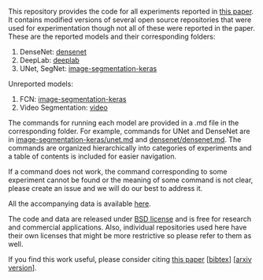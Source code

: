 This repository provides the code for all experiments reported in [this paper](https://arxiv.org/abs/1901.04412).
It contains modified versions of several open source repositories that were used for experimentation though not all of these were reported in the paper.
These are the reported models and their corresponding folders:
1. DenseNet: [densenet](https://github.com/abhineet123/river_ice_segmentation/tree/master/densenet)
2. DeepLab: [deeplab](https://github.com/abhineet123/river_ice_segmentation/tree/master/deeplab)
3. UNet, SegNet: [image-segmentation-keras](https://github.com/abhineet123/river_ice_segmentation/tree/master/image-segmentation-keras)

Unreported models:

1. FCN: [image-segmentation-keras](https://github.com/abhineet123/river_ice_segmentation/tree/master/image-segmentation-keras)
2. Video Segmentation: [video](https://github.com/abhineet123/river_ice_segmentation/tree/master/video)


The commands for running each model are provided in a .md file in the corresponding folder. For example, commands for UNet and DenseNet are in [image-segmentation-keras/unet.md](https://github.com/abhineet123/river_ice_segmentation/blob/master/image-segmentation-keras/unet.md) and [densenet/densenet.md](https://github.com/abhineet123/river_ice_segmentation/blob/master/densenet/densenet.md).
The commands are organized hierarchically into categories of experiments and a table of contents is included for easier navigation.

If a command does not work,  the command corresponding to some experiment cannot be found or the meaning of some command is not clear, please create an issue and we will do our best to address it.

All the accompanying data is available [here](https://ualbertaca-my.sharepoint.com/:f:/g/personal/asingh1_ualberta_ca/EtwQsFI1rCRPm8kE7yv1p8IBCBBBh_vT9RYRIqrfDjXTHQ).

The code and data are released under [BSD license](https://opensource.org/licenses/BSD-3-Clause) and is free for research and commercial applications. 
Also, individual repositories used here have their own licenses that might be more restrictive so please refer to them as well.

If you find this work useful, please consider citing [this paper](https://arxiv.org/abs/1901.04412) [[bibtex](http://webdocs.cs.ualberta.ca/~vis/mtf/mtf_iros_bibtex.txt)] [[arxiv version](https://arxiv.org/abs/1602.09130)].






